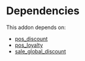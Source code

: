 # Dependencies

This addon depends on:

- [pos_discount](https://github.com/bringout/oca-ocb-pos/tree/43438b61b980930dd57e71874c1df4d4191ce2b2/odoo-bringout-oca-ocb-pos_discount)
- [pos_loyalty](https://github.com/bringout/oca-ocb-pos/tree/43438b61b980930dd57e71874c1df4d4191ce2b2/odoo-bringout-oca-ocb-pos_loyalty)
- [sale_global_discount](https://github.com/bringout/oca-workflow-process)
